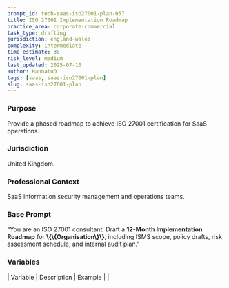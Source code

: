 ```yaml
---
prompt_id: tech-saas-iso27001-plan-057
title: ISO 27001 Implementation Roadmap
practice_area: corporate-commercial
task_type: drafting
jurisdiction: england-wales
complexity: intermediate
time_estimate: 30
risk_level: medium
last_updated: 2025-07-10
author: HannatuD
tags: [saas, saas-iso27001-plan]
slug: saas-iso27001-plan
---
```


### Purpose  
Provide a phased roadmap to achieve ISO 27001 certification for SaaS operations.

### Jurisdiction  
United Kingdom.

### Professional Context  
SaaS information security management and operations teams.

### Base Prompt  
“You are an ISO 27001 consultant. Draft a **12-Month Implementation Roadmap** for **\\{\\{Organisation\\}\\}**, including ISMS scope, policy drafts, risk assessment schedule, and internal audit plan.”

### Variables  
| Variable | Description | Example |
|

